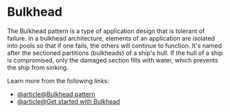# Bulkhead

The Bulkhead pattern is a type of application design that is tolerant of failure. In a bulkhead architecture, elements of an application are isolated into pools so that if one fails, the others will continue to function. It's named after the sectioned partitions (bulkheads) of a ship's hull. If the hull of a ship is compromised, only the damaged section fills with water, which prevents the ship from sinking.

Learn more from the following links:

- [@article@Bulkhead pattern](https://learn.microsoft.com/en-us/azure/architecture/patterns/bulkhead)
- [@article@Get started with Bulkhead](https://dzone.com/articles/resilient-microservices-pattern-bulkhead-pattern)
